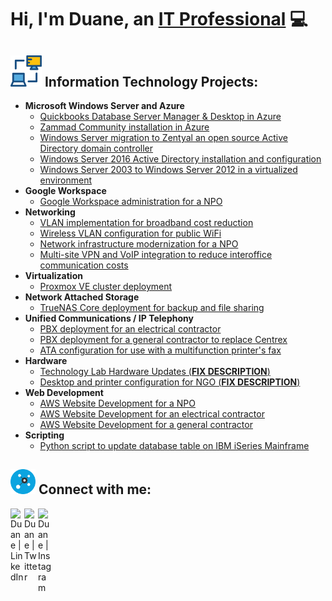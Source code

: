 # Hi, I'm Duane, an [IT Professional](https://www.linkedin.com/in/duane-george) :computer:
## <img width= "50px" src="assets/networking-monitor.svg" /> Information Technology Projects:
- **Microsoft Windows Server and Azure**
	- [Quickbooks Database Server Manager & Desktop in Azure](https://github.com/duanewg/Quickkbooks-Database-Server-Azure)
	- [Zammad Community installation in Azure](https://github.com/duanewg/zammad-community-on-azure)
	- [Windows Server migration to Zentyal an open source Active Directory domain controller](https://github.com/duanewg/windows-server-migration-to-zentyal)
	- [Windows Server 2016 Active Directory installation and configuration ](https://github.com/duanewg/windows-server-2016-active-directory)
  	- [Windows Server 2003 to Windows Server 2012 in a virtualized environment](https://github.com/duanewg/windows-server-2003-to-2012-migration)
- **Google Workspace**
	- [Google Workspace administration for a NPO](https://github.com/duanewg/google-workspace-for-non-profit) 
- **Networking**
	- [VLAN implementation for broadband cost reduction](https://github.com/duanewg/vlan-configuration-for-new-department)
	- [Wireless VLAN configuration for public WiFi](https://github.com/duanewg/wireless-vlan-public-wifi)
	- [Network infrastructure modernization for a NPO](https://github.com/duanewg/network-infrastructure-modernization-npo)
	- [Multi-site VPN and VoIP integration to reduce interoffice communication costs](https://github.com/duanewg/multi-site-vpn-configuration)
- **Virtualization**
	- [Proxmox VE cluster deployment](https://github.com/duanewg/proxmox-ve-cluster-deployment)
- **Network Attached Storage**
	- [TrueNAS Core deployment for backup and file sharing](https://github.com/duanewg/truenas-backup-and-file-sharing)
- **Unified Communications / IP Telephony**
	- [PBX deployment for an electrical contractor](https://github.com/duanewg/pbx-deployment-electrical-contractor)
	- [PBX deployment for a general contractor to replace Centrex](https://github.com/duanewg/pbx-deployment-general-contractor)
	- [ATA configuration for use with a multifunction printer's fax]()
- **Hardware**
	- [Technology Lab Hardware Updates (**FIX DESCRIPTION**)](https://github.com/duanewg/project-page)
   	- [Desktop and printer configuration for NGO (**FIX DESCRIPTION**)]()
- **Web Development**
  - [AWS Website Development for a NPO](https://github.com/duanewg/web-development-for-non-profit)
  - [AWS Website Development for an electrical contractor](https://github.com/duanewg/web-development-for-electrical-contractor)
  - [AWS Website Development for a general contractor](https://github.com/duanewg/web-development-for-general-contractor)
- **Scripting**
  - [Python script to update database table on IBM iSeries Mainframe](https://github.com/duanewg/python-script-to-update-mainframe-db)


<h2> <img width="40px" src="assets/connect.svg" /> Connect with me:</h2>

[<img align="left" alt="Duane | LinkedIn" width="22px" src="https://skillicons.dev/icons?i=linkedin" />][linkedin]
[<img align="left" alt="Duane | Twitter" width="22px" src="https://skillicons.dev/icons?i=twitter" />][twitter]
[<img align="left" alt="Duane | Instagram" width="22px" src="https://skillicons.dev/icons?i=instagram" />][instagram]

[linkedin]: https://linkedin.com/in/duane-george
[twitter]: https://twitter.com/duanegeorge
[instagram]: https://www.instagram.com/twinbrodarkdg
